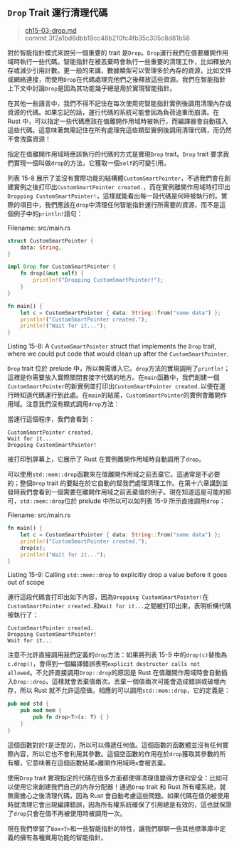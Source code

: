 ## `Drop` Trait 運行清理代碼

> [ch15-03-drop.md](https://github.com/rust-lang/book/blob/master/second-edition/src/ch15-03-drop.md)
> <br>
> commit 3f2a1bd8dbb19cc48b210fc4fb35c305c8d81b56

對於智能指針模式來說另一個重要的 trait 是`Drop`。`Drop`運行我們在值要離開作用域時執行一些代碼。智能指針在被丟棄時會執行一些重要的清理工作，比如釋放內存或減少引用計數。更一般的來講，數據類型可以管理多於內存的資源，比如文件或網絡連接，而使用`Drop`在代碼處理完他們之後釋放這些資源。我們在智能指針上下文中討論`Drop`是因為其功能幾乎總是用於實現智能指針。

在其他一些語言中，我們不得不記住在每次使用完智能指針實例後調用清理內存或資源的代碼。如果忘記的話，運行代碼的系統可能會因為負荷過重而崩潰。在 Rust 中，可以指定一些代碼應該在值離開作用域時被執行，而編譯器會自動插入這些代碼。這意味著無需記住在所有處理完這些類型實例後調用清理代碼，而仍然不會洩露資源！

指定在值離開作用域時應該執行的代碼的方式是實現`Drop` trait。`Drop` trait 要求我們實現一個叫做`drop`的方法，它獲取一個`self`的可變引用。

列表 15-8 展示了並沒有實際功能的結構體`CustomSmartPointer`，不過我們會在創建實例之後打印出`CustomSmartPointer created.`，而在實例離開作用域時打印出`Dropping CustomSmartPointer!`，這樣就能看出每一段代碼是何時被執行的。實際的項目中，我們應該在`drop`中清理任何智能指針運行所需要的資源，而不是這個例子中的`println!`語句：

<span class="filename">Filename: src/main.rs</span>

```rust
struct CustomSmartPointer {
    data: String,
}

impl Drop for CustomSmartPointer {
    fn drop(&mut self) {
        println!("Dropping CustomSmartPointer!");
    }
}

fn main() {
    let c = CustomSmartPointer { data: String::from("some data") };
    println!("CustomSmartPointer created.");
    println!("Wait for it...");
}
```

<span class="caption">Listing 15-8: A `CustomSmartPointer` struct that
implements the `Drop` trait, where we could put code that would clean up after
the `CustomSmartPointer`.</span>

`Drop` trait 位於 prelude 中，所以無需導入它。`drop`方法的實現調用了`println!`；這裡是你需要放入實際關閉套接字代碼的地方。在`main`函數中，我們創建一個`CustomSmartPointer`的新實例並打印出`CustomSmartPointer created.`以便在運行時知道代碼運行到此處。在`main`的結尾，`CustomSmartPointer`的實例會離開作用域。注意我們沒有顯式調用`drop`方法：

當運行這個程序，我們會看到：

```
CustomSmartPointer created.
Wait for it...
Dropping CustomSmartPointer!
```

被打印到屏幕上，它展示了 Rust 在實例離開作用域時自動調用了`drop`。

可以使用`std::mem::drop`函數來在值離開作用域之前丟棄它。這通常是不必要的；整個`Drop` trait 的要點在於它自動的幫我們處理清理工作。在第十六章講到並發時我們會看到一個需要在離開作用域之前丟棄值的例子。現在知道這是可能的即可，`std::mem::drop`位於 prelude 中所以可以如列表 15-9 所示直接調用`drop`：

<span class="filename">Filename: src/main.rs</span>

```rust
fn main() {
    let c = CustomSmartPointer { data: String::from("some data") };
    println!("CustomSmartPointer created.");
    drop(c);
    println!("Wait for it...");
}
```

<span class="caption">Listing 15-9: Calling `std::mem::drop` to explicitly drop
a value before it goes out of scope</span>

運行這段代碼會打印出如下內容，因為`Dropping CustomSmartPointer!`在`CustomSmartPointer created.`和`Wait for it...`之間被打印出來，表明析構代碼被執行了：

```
CustomSmartPointer created.
Dropping CustomSmartPointer!
Wait for it...
```

注意不允許直接調用我們定義的`drop`方法：如果將列表 15-9 中的`drop(c)`替換為`c.drop()`，會得到一個編譯錯誤表明`explicit destructor calls not allowed`。不允許直接調用`Drop::drop`的原因是 Rust 在值離開作用域時會自動插入`Drop::drop`，這樣就會丟棄值兩次。丟棄一個值兩次可能會造成錯誤或破壞內存，所以 Rust 就不允許這麼做。相應的可以調用`std::mem::drop`，它的定義是：

```rust
pub mod std {
    pub mod mem {
        pub fn drop<T>(x: T) { }
    }
}
```

這個函數對於`T`是泛型的，所以可以傳遞任何值。這個函數的函數體並沒有任何實際內容，所以它也不會利用其參數。這個空函數的作用在於`drop`獲取其參數的所有權，它意味著在這個函數結尾`x`離開作用域時`x`會被丟棄。

使用`Drop` trait 實現指定的代碼在很多方面都使得清理值變得方便和安全：比如可以使用它來創建我們自己的內存分配器！通過`Drop` trait 和 Rust 所有權系統，就無需擔心之後清理代碼，因為 Rust 會自動考慮這些問題。如果代碼在值仍被使用時就清理它會出現編譯錯誤，因為所有權系統確保了引用總是有效的，這也就保證了`drop`只會在值不再被使用時被調用一次。

現在我們學習了`Box<T>`和一些智能指針的特性，讓我們聊聊一些其他標準庫中定義的擁有各種實用功能的智能指針。
